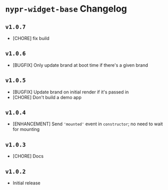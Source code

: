 # `nypr-widget-base` Changelog

## `v1.0.7`
- [CHORE] fix build

## `v1.0.6`
- [BUGFIX] Only update brand at boot time if there's a given brand

## `v1.0.5`
- [BUGFIX] Update brand on initial render if it's passed in
- [CHORE] Don't build a demo app

## `v1.0.4`
- [ENHANCEMENT] Send `'mounted'` event in `constructor`; no need to wait for mounting

## `v1.0.3`
- [CHORE] Docs

## `v1.0.2`
- Initial release
